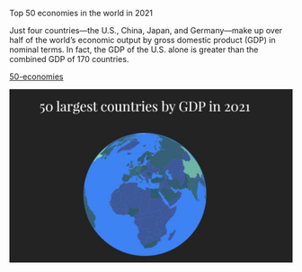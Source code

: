 
Top 50 economies in the world in 2021

Just four countries—the U.S., China, Japan, and Germany—make up over half of the world’s economic output by gross domestic product (GDP) in nominal terms. In fact, the GDP of the U.S. alone is greater than the combined GDP of 170 countries.

[50-economies](https://recreatorus.github.io/50-economies/index.html 'watch demo')

![scan](50-economies.jpg)
